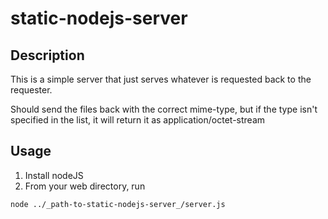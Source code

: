 # static-nodejs-server

## Description

  This is a simple server that just serves whatever is requested back to the requester.
  
  Should send the files back with the correct mime-type, but if the type isn't specified in the list, it will return it as application/octet-stream
  
## Usage

  1. Install nodeJS
  1. From your web directory, run

    node ../_path-to-static-nodejs-server_/server.js 